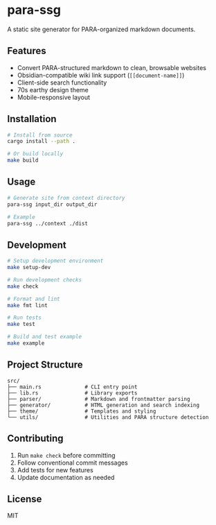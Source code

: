 # para-ssg

A static site generator for PARA-organized markdown documents.

## Features

- Convert PARA-structured markdown to clean, browsable websites
- Obsidian-compatible wiki link support (`[[document-name]]`)
- Client-side search functionality
- 70s earthy design theme
- Mobile-responsive layout

## Installation

```bash
# Install from source
cargo install --path .

# Or build locally
make build
```

## Usage

```bash
# Generate site from context directory
para-ssg input_dir output_dir

# Example
para-ssg ../context ./dist
```

## Development

```bash
# Setup development environment
make setup-dev

# Run development checks
make check

# Format and lint
make fmt lint

# Run tests
make test

# Build and test example
make example
```

## Project Structure

```
src/
├── main.rs              # CLI entry point
├── lib.rs               # Library exports
├── parser/              # Markdown and frontmatter parsing
├── generator/           # HTML generation and search indexing
├── theme/               # Templates and styling
└── utils/               # Utilities and PARA structure detection
```

## Contributing

1. Run `make check` before committing
2. Follow conventional commit messages
3. Add tests for new features
4. Update documentation as needed

## License

MIT
